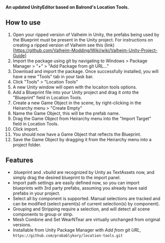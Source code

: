 **An updated UnityEditor based on Balrond's Location Tools.**

## How to use
1. Open your ripped version of Valheim in Unity, the prefabs being used by the Blueprint must be present in the Unity project. For instructions on creating a ripped version of Valheim see this (link)[https://github.com/Valheim-Modding/Wiki/wiki/Valheim-Unity-Project-Guide]
2. Import the package using git by navigating to Windows > Package Manager > "+" > "Add Package from git URL..."
3. Download and import the package. Once successfully installed, you will have a new "Tools" tab in your task bar.
4. Click "Tools" > "Location Tools"
5. A new Unity window will open with the locaiton tools options. 
6. Add a Blueprint file into your Unity project and drag it onto the "Blueprint" field in Location Tools.
7. Create a new Game Object in the scene, by right-clicking in the Heirarchy menu > "Create Empty"
8. Name the Game Object, this will be the prefab name.
8. Drag the Game Object from Heirarchy menu into the "Import Target" field in Location Tools. 
9. Click import. 
10. You should now have a Game Object that reflects the Blueprint. 
11. Save the Game Object by dragging it from the Heirarchy menu into a project folder.

## Features
* .blueprint and .vbuild are recognized by Unity as TextAssets now, and simply drag the desired blueprint to the import panel.
* Import path settings are easily defined now, so you can import blueprints with 3rd party prefabs, assuming you already have said prefabs in your project. 
* Select all by component is supported.  Manual selections are tracked and can be modified (select parent(s) of current selection(s) by component).
* Grouping and Stripping require a selection, and will detect all scene components to group or strip.
* Mesh Combine and Set WearNTear are virtually unchanged from original versions.
* Installable from Unity Package Manager with *Add from git URL*, `https://github.com/probablykory/location-tools.git`
